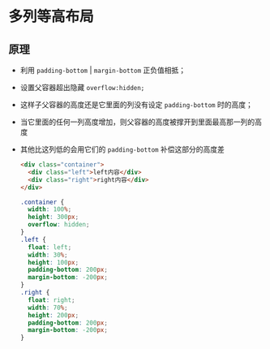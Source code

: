 # 多列等高布局

## 原理

- 利用 `padding-bottom` | `margin-bottom` 正负值相抵；

- 设置父容器超出隐藏 `overflow:hidden;`

- 这样子父容器的高度还是它里面的列没有设定 `padding-bottom` 时的高度；

- 当它里面的任何一列高度增加，则父容器的高度被撑开到里面最高那一列的高度

- 其他比这列低的会用它们的 `padding-bottom` 补偿这部分的高度差

  ```html
  <div class="container">
    <div class="left">left内容</div>
    <div class="right">right内容</div>
  </div>
  ```

  ```css
  .container {
    width: 100%;
    height: 300px;
    overflow: hidden;
  }
  .left {
    float: left;
    width: 30%;
    height: 100px;
    padding-bottom: 200px;
    margin-bottom: -200px;
  }
  .right {
    float: right;
    width: 70%;
    height: 200px;
    padding-bottom: 200px;
    margin-bottom: -200px;
  }
  ```
